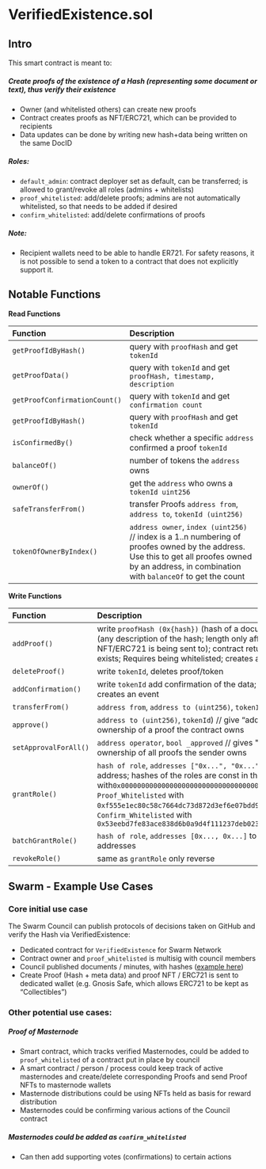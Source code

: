 # VerifiedExistence.sol

## Intro
This smart contract is meant to:
##### Create proofs of the existence of a Hash (representing some document or text), thus verify their existence
- Owner (and whitelisted others) can create new proofs
- Contract creates proofs as NFT/ERC721, which can be provided to recipients
- Data updates can be done by writing new hash+data being written on the same DocID
##### Roles:
- `default_admin`: contract deployer set as default, can be transferred; is allowed to grant/revoke all roles (admins + whitelists)
- `proof_whitelisted`: add/delete proofs; admins are not automatically whitelisted, so that needs to be added if desired
- `confirm_whitelisted`: add/delete confirmations of proofs
##### Note:
- Recipient wallets need to be able to handle ER721. For safety reasons, it is not possible to send a token to a contract that does not explicitly support it.

## Notable Functions

**Read Functions**

| Function | Description |
| :--- | :--- |
| `getProofIdByHash()` | query with `proofHash` and get `tokenId` |
| `getProofData()` | query with `tokenId` and get `proofHash, timestamp, description` |
| `getProofConfirmationCount()` | query with `tokenId` and get `confirmation count` |
| `getProofIdByHash()` | query with `proofHash` and get `tokenId` |
| `isConfirmedBy()` | check whether a specific `address` confirmed a proof `tokenId` |
| `balanceOf()` | number of tokens the `address` owns |
| `ownerOf()` | get the `address` who owns a `tokenId uint256` |
| `safeTransferFrom()` | transfer Proofs `address from`, `address to`, `tokenId (uint256)` |
| `tokenOfOwnerByIndex()` | `address owner`, `index (uint256)` // index is a 1..n numbering of proofes owned by the address. Use this to get all proofes owned by an address, in combination with `balanceOf` to get the count |

**Write Functions**

| Function | Description |
| :--- | :--- |
| `addProof()` | write `proofHash (0x{hash})` (hash of a document, file, string, etc.), `string` (any description of the hash; length only affects gas), `address` (where the NFT/ERC721 is being sent to); contract returns `tokenId`; Fails if hash already exists; Requires being whitelisted; creates an ERC721 and a custom event |
| `deleteProof()` | write `tokenId`, deletes proof/token |
| `addConfirmation()` | write `tokenId` add confirmation of the data; requires being whitelisted; creates an event |
| `transferFrom()` | `address from`, `address to (uint256)`, `tokenId` // do not use, unsafe |
| `approve()` | `address to (uint256)`, `tokenId`) // give “address to" the right to transfer ownership of a proof the contract owns |
| `setApprovalForAll()` | `address operator`, `bool _approved` // gives "address to" the right to transfer ownership of all proofs the sender owns |
| `grantRole()` | `hash of role`, `addresses ["0x...", "0x..."]` to grant certain role to certain address; hashes of the roles are const in the contract: `Default_Admin_Role` with`0x0000000000000000000000000000000000000000000000000000000000000000`, `Proof_Whitelisted` with `0xf555e1ec80c58c7664dc73d872d3ef6e07bdd9c5ba6b3bf7a91ffaa413b8dac5`, `Confirm_Whitelisted` with `0x53eebd7fe83ace838d6b0a9d4f111237deb02359c62b25f1025613d537b2379b` |
| `batchGrantRole()` | `hash of role`, `addresses [0x..., 0x...]` to grant certain role to multiple addresses |
| `revokeRole()` | same as `grantRole` only reverse | 

## Swarm - Example Use Cases
### Core initial use case
The Swarm Council can publish protocols of decisions taken on GitHub and verify the Hash via VerifiedExistence:
- Dedicated contract for `VerifiedExistence` for Swarm Network
- Contract owner and `proof_whitelisted` is multisig with council members
- Council published documents / minutes, with hashes ([example here](https://raw.githubusercontent.com/swarmfund/swarm-network-governance/master/SCVs/SCV_1587031154_Decision%20regarding_April_Voting_Period.md))
- Create Proof (Hash + meta data) and proof NFT / ERC721 is sent to dedicated wallet (e.g. Gnosis Safe, which allows ERC721 to be kept as “Collectibles”)

### Other potential use cases:
##### Proof of Masternode
- Smart contract, which tracks verified Masternodes, could be added to `proof_whitelisted` of a contract put in place by council
- A smart contract / person / process could keep track of active masternodes and create/delete corresponding Proofs and send Proof NFTs to masternode wallets
- Masternode distributions could be using NFTs held as basis for reward distribution
- Masternodes could be confirming various actions of the Council contract
##### Masternodes could be added as `confirm_whitelisted`
- Can then add supporting votes (confirmations) to certain actions
